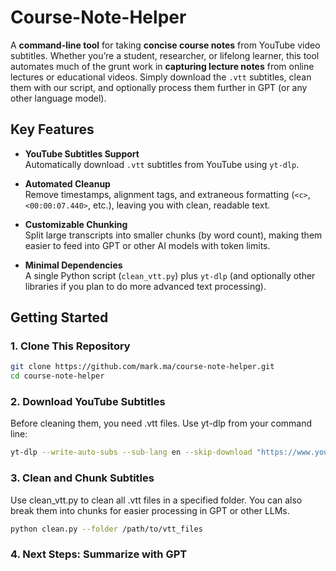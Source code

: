 # Course-Note-Helper

A **command-line tool** for taking **concise course notes** from YouTube video subtitles. Whether you’re a student, researcher, or lifelong learner, this tool automates much of the grunt work in **capturing lecture notes** from online lectures or educational videos. Simply download the `.vtt` subtitles, clean them with our script, and optionally process them further in GPT (or any other language model).

## Key Features

- **YouTube Subtitles Support**  
  Automatically download `.vtt` subtitles from YouTube using `yt-dlp`.

- **Automated Cleanup**  
  Remove timestamps, alignment tags, and extraneous formatting (`<c>`, `<00:00:07.440>`, etc.), leaving you with clean, readable text.

- **Customizable Chunking**  
  Split large transcripts into smaller chunks (by word count), making them easier to feed into GPT or other AI models with token limits.

- **Minimal Dependencies**  
  A single Python script (`clean_vtt.py`) plus `yt-dlp` (and optionally other libraries if you plan to do more advanced text processing).

## Getting Started

### 1. Clone This Repository

```bash
git clone https://github.com/mark.ma/course-note-helper.git
cd course-note-helper
```

### 2. Download YouTube Subtitles
Before cleaning them, you need .vtt files. Use yt-dlp from your command line:

```bash
yt-dlp --write-auto-subs --sub-lang en --skip-download "https://www.youtube.com/watch?v=VIDEO_ID"
```
### 3. Clean and Chunk Subtitles
Use clean_vtt.py to clean all .vtt files in a specified folder. You can also break them into chunks for easier processing in GPT or other LLMs.
```bash
python clean.py --folder /path/to/vtt_files 
```
### 4. Next Steps: Summarize with GPT


